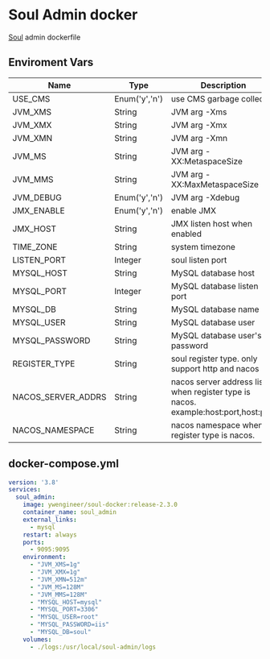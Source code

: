 # Soul Admin docker

[Soul](https://github.com/dromara/soul) admin dockerfile

## Enviroment Vars

| Name               | Type          | Description                                                                        | Default Value |
| ------------------ | ------------- | ---------------------------------------------------------------------------------- | ------------- |
| USE_CMS            | Enum('y','n') | use CMS garbage collector                                                          | n             |
| JVM_XMS            | String        | JVM arg -Xms                                                                       | 1g            |
| JVM_XMX            | String        | JVM arg -Xmx                                                                       | 1g            |
| JVM_XMN            | String        | JVM arg -Xmn                                                                       | 512m          |
| JVM_MS             | String        | JVM arg -XX:MetaspaceSize                                                          | 128m          |
| JVM_MMS            | String        | JVM arg -XX:MaxMetaspaceSize                                                       | 128m          |
| JVM_DEBUG          | Enum('y','n') | JVM arg -Xdebug                                                                    | n             |
| JMX_ENABLE         | Enum('y','n') | enable JMX                                                                         | n             |
| JMX_HOST           | String        | JMX listen host when enabled                                                       | 0.0.0.0       |
| TIME_ZONE          | String        | system timezone                                                                    | Asia/Shanghai |
| LISTEN_PORT        | Integer       | soul listen port                                                                   | 9095          |
| MYSQL_HOST         | String        | MySQL database host                                                                | localhost     |
| MYSQL_PORT         | Integer       | MySQL database listen port                                                         | 3306          |
| MYSQL_DB           | String        | MySQL database name                                                                | soul          |
| MYSQL_USER         | String        | MySQL database user                                                                | root          |
| MYSQL_PASSWORD     | String        | MySQL database user's password                                                     | root          |
| REGISTER_TYPE      | String        | soul register type. only support http and nacos                                    | http          |
| NACOS_SERVER_ADDRS | String        | nacos server address list when register type is nacos. example:host:port,host:port | none          |
| NACOS_NAMESPACE    | String        | nacos namespace when register type is nacos.                                       | none          |

## docker-compose.yml

```yaml
version: '3.8'
services:
  soul_admin:
    image: ywengineer/soul-docker:release-2.3.0
    container_name: soul_admin
    external_links:
      - mysql
    restart: always
    ports:
      - 9095:9095
    environment:
      - "JVM_XMS=1g"
      - "JVM_XMX=1g"
      - "JVM_XMN=512m"
      - "JVM_MS=128M"
      - "JVM_MMS=128M"
      - "MYSQL_HOST=mysql"
      - "MYSQL_PORT=3306"
      - "MYSQL_USER=root"
      - "MYSQL_PASSWORD=iis"
      - "MYSQL_DB=soul"
    volumes:
      - ./logs:/usr/local/soul-admin/logs
```
